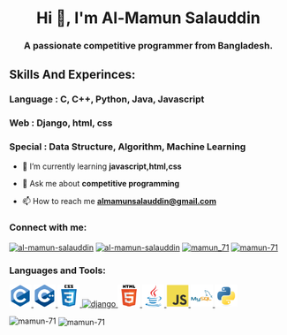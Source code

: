 <h1 align="center">Hi 👋, I'm Al-Mamun Salauddin</h1>
<h3 align="center">A passionate competitive programmer from Bangladesh.</h3>

<h2 align="left">Skills And Experinces:</h2>
<h3 align="left">Language : C, C++, Python, Java, Javascript </h3>
<h3 align="left">Web : Django, html, css</h3>
<h3 align="left">Special : Data Structure, Algorithm, Machine Learning</h3>



- 🌱 I’m currently learning **javascript,html,css**

- 💬 Ask me about **competitive programming**

- 📫 How to reach me **almamunsalauddin@gmail.com**

<h3 align="left">Connect with me:</h3>
<p align="left">
<a href="https://linkedin.com/in/al-mamun-salauddin" target="blank"><img align="center" src="https://raw.githubusercontent.com/rahuldkjain/github-profile-readme-generator/master/src/images/icons/Social/linked-in-alt.svg" alt="al-mamun-salauddin" height="30" width="40" /></a>
<a href="https://stackoverflow.com/users/al-mamun-salauddin" target="blank"><img align="center" src="https://raw.githubusercontent.com/rahuldkjain/github-profile-readme-generator/master/src/images/icons/Social/stack-overflow.svg" alt="al-mamun-salauddin" height="30" width="40" /></a>
<a href="https://www.codechef.com/users/mamun_71" target="blank"><img align="center" src="https://cdn.jsdelivr.net/npm/simple-icons@3.1.0/icons/codechef.svg" alt="mamun_71" height="30" width="40" /></a>
<a href="https://codeforces.com/profile/mamun-71" target="blank"><img align="center" src="https://raw.githubusercontent.com/rahuldkjain/github-profile-readme-generator/master/src/images/icons/Social/codeforces.svg" alt="mamun-71" height="30" width="40" /></a>
</p>

<h3 align="left">Languages and Tools:</h3>
<p align="left"> <a href="https://www.cprogramming.com/" target="_blank" rel="noreferrer"> <img src="https://raw.githubusercontent.com/devicons/devicon/master/icons/c/c-original.svg" alt="c" width="40" height="40"/> </a> <a href="https://www.w3schools.com/cpp/" target="_blank" rel="noreferrer"> <img src="https://raw.githubusercontent.com/devicons/devicon/master/icons/cplusplus/cplusplus-original.svg" alt="cplusplus" width="40" height="40"/> </a> <a href="https://www.w3schools.com/css/" target="_blank" rel="noreferrer"> <img src="https://raw.githubusercontent.com/devicons/devicon/master/icons/css3/css3-original-wordmark.svg" alt="css3" width="40" height="40"/> </a> <a href="https://www.djangoproject.com/" target="_blank" rel="noreferrer"> <img src="https://cdn.worldvectorlogo.com/logos/django.svg" alt="django" width="40" height="40"/> </a> <a href="https://www.w3.org/html/" target="_blank" rel="noreferrer"> <img src="https://raw.githubusercontent.com/devicons/devicon/master/icons/html5/html5-original-wordmark.svg" alt="html5" width="40" height="40"/> </a> <a href="https://www.java.com" target="_blank" rel="noreferrer"> <img src="https://raw.githubusercontent.com/devicons/devicon/master/icons/java/java-original.svg" alt="java" width="40" height="40"/> </a> <a href="https://developer.mozilla.org/en-US/docs/Web/JavaScript" target="_blank" rel="noreferrer"> <img src="https://raw.githubusercontent.com/devicons/devicon/master/icons/javascript/javascript-original.svg" alt="javascript" width="40" height="40"/> </a> <a href="https://www.mysql.com/" target="_blank" rel="noreferrer"> <img src="https://raw.githubusercontent.com/devicons/devicon/master/icons/mysql/mysql-original-wordmark.svg" alt="mysql" width="40" height="40"/> </a> <a href="https://www.python.org" target="_blank" rel="noreferrer"> <img src="https://raw.githubusercontent.com/devicons/devicon/master/icons/python/python-original.svg" alt="python" width="40" height="40"/> </a> </p>

<p><img align="left" src="https://github-readme-stats.vercel.app/api/top-langs?username=mamun-71&show_icons=true&locale=en&layout=compact" alt="mamun-71" /></p>

<p>&nbsp;<img align="center" src="https://github-readme-stats.vercel.app/api?username=mamun-71&show_icons=true&locale=en" alt="mamun-71" /></p>
